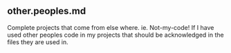 ## other.peoples.md

Complete projects that come from else where. ie. Not-my-code!
If I have used other peoples code in my projects that should
be acknowledged in the files they are used in.

